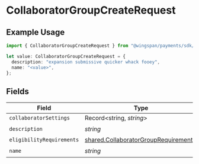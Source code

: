 # CollaboratorGroupCreateRequest

## Example Usage

```typescript
import { CollaboratorGroupCreateRequest } from "@wingspan/payments/sdk/models/shared";

let value: CollaboratorGroupCreateRequest = {
  description: "expansion submissive quicker whack fooey",
  name: "<value>",
};
```

## Fields

| Field                                                                                               | Type                                                                                                | Required                                                                                            | Description                                                                                         |
| --------------------------------------------------------------------------------------------------- | --------------------------------------------------------------------------------------------------- | --------------------------------------------------------------------------------------------------- | --------------------------------------------------------------------------------------------------- |
| `collaboratorSettings`                                                                              | Record<string, *string*>                                                                            | :heavy_minus_sign:                                                                                  | N/A                                                                                                 |
| `description`                                                                                       | *string*                                                                                            | :heavy_check_mark:                                                                                  | N/A                                                                                                 |
| `eligibilityRequirements`                                                                           | [shared.CollaboratorGroupRequirement](../../../sdk/models/shared/collaboratorgrouprequirement.md)[] | :heavy_minus_sign:                                                                                  | N/A                                                                                                 |
| `name`                                                                                              | *string*                                                                                            | :heavy_check_mark:                                                                                  | N/A                                                                                                 |